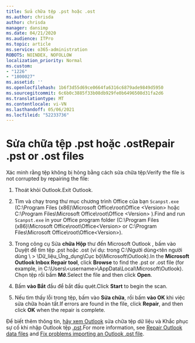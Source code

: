 ```yaml
---
title: Sửa chữa tệp .pst hoặc .ost
ms.author: chrisda
author: chrisda
manager: dansimp
ms.date: 04/21/2020
ms.audience: ITPro
ms.topic: article
ms.service: o365-administration
ROBOTS: NOINDEX, NOFOLLOW
localization_priority: Normal
ms.custom:
- "1226"
- "1800027"
ms.assetid: ''
ms.openlocfilehash: 1b6f3d55d69ce0664fa6316c6879ade9849d5950
ms.sourcegitcommit: 6c6b0c3885f33b08db929fe0b6496508d31fa2d6
ms.translationtype: MT
ms.contentlocale: vi-VN
ms.lasthandoff: 05/06/2021
ms.locfileid: "52233736"
---
```

# <a name="repair-pst-or-ost-files"></a><span data-ttu-id="4d370-102">Sửa chữa tệp .pst hoặc .ost</span><span class="sxs-lookup"><span data-stu-id="4d370-102">Repair .pst or .ost files</span></span>

<span data-ttu-id="4d370-103">Xác minh rằng tệp không bị hỏng bằng cách sửa chữa tệp:</span><span class="sxs-lookup"><span data-stu-id="4d370-103">Verify the file is not corrupted by repairing the file:</span></span>

1. <span data-ttu-id="4d370-104">Thoát khỏi Outlook.</span><span class="sxs-lookup"><span data-stu-id="4d370-104">Exit Outlook.</span></span>

2. <span data-ttu-id="4d370-105">Tìm và chạy trong thư mục chương trình Office của bạn `Scanpst.exe` (C:\Program Files (x86)\Microsoft Office\root\Office \<Version\> hoặc C:\Program Files\Microsoft Office\root\Office \<Version\> ).</span><span class="sxs-lookup"><span data-stu-id="4d370-105">Find and run `Scanpst.exe` in your Office program folder (C:\Program Files (x86)\Microsoft Office\root\Office\<Version\> or C:\Program Files\Microsoft Office\root\Office\<Version\>).</span></span>

3. <span data-ttu-id="4d370-106">Trong công cụ Sửa **chữa Hộp** thư  đến Microsoft Outlook , bấm vào Duyệt để tìm tệp .pst hoặc .ost (ví dụ: trong C:\Người dùng<tên người dùng \\ \> \Dữ_liệu_Ứng_dụng\Cục bộ\Microsoft\Outlook).</span><span class="sxs-lookup"><span data-stu-id="4d370-106">In the **Microsoft Outlook Inbox Repair tool**, click **Browse** to find the .pst or .ost file (for example, in C:\Users\\<username\>\AppData\Local\Microsoft\Outlook).</span></span> <span data-ttu-id="4d370-107">Chọn tệp rồi bấm **Mở**.</span><span class="sxs-lookup"><span data-stu-id="4d370-107">Select the file and then click **Open**.</span></span>

4. <span data-ttu-id="4d370-108">Bấm **vào Bắt** đầu để bắt đầu quét.</span><span class="sxs-lookup"><span data-stu-id="4d370-108">Click **Start** to begin the scan.</span></span>

5. <span data-ttu-id="4d370-109">Nếu tìm thấy lỗi trong tệp, bấm vào **Sửa chữa**, rồi bấm **vào OK** khi việc sửa chữa hoàn tất.</span><span class="sxs-lookup"><span data-stu-id="4d370-109">If errors are found in the file, click **Repair**, and then click **OK** when the repair is complete.</span></span>

<span data-ttu-id="4d370-110">Để biết thêm thông tin, [hãy xem Outlook](https://support.office.com/article/25663bc3-11ec-4412-86c4-60458afc5253) sửa chữa tệp dữ liệu và Khắc phục sự cố khi nhập Outlook tệp [.pst](https://support.office.com/article/2d2e50dc-5c36-4ab2-ab50-f1be733b3d6e).</span><span class="sxs-lookup"><span data-stu-id="4d370-110">For more information, see [Repair Outlook data files](https://support.office.com/article/25663bc3-11ec-4412-86c4-60458afc5253) and [Fix problems importing an Outlook .pst file](https://support.office.com/article/2d2e50dc-5c36-4ab2-ab50-f1be733b3d6e).</span></span>
